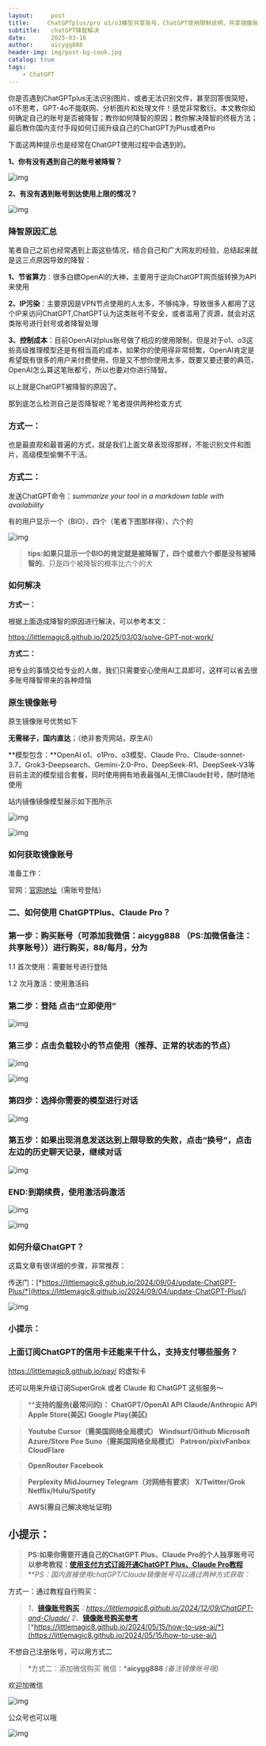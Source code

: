 ```yaml
---
layout:     post
title:     ChatGPTplus/pro o1/o3模型共享账号，ChatGPT使用限制说明，共享镜像账号解决ChatGPT降智且无限制使用附国内如何订阅ChatGPTplus/Pro
subtitle:   chatGPT降智解决
date:       2025-03-16
author:     aicygg888
header-img: img/post-bg-cook.jpg
catalog: true
tags:
    - ChatGPT
---
```


你是否遇到ChatGPTplus无法识别图片、或者无法识别文件，甚至回答很简短，o1不思考，GPT-4o不能联网、分析图片和处理文件！感觉非常敷衍。本文教你如何确定自己的账号是否被降智；教你如何降智的原因；教你解决降智的终极方法；最后教你国内支付手段如何订阅升级自己的ChatGPT为Plus或者Pro

下面这两种提示也是经常在ChatGPT使用过程中会遇到的。

**1、你有没有遇到自己的账号被降智？**

![img](https://picx.zhimg.com/80/v2-f65090a5b3ec162899336c2430a43eb9_720w.png)



**2、有没有遇到账号到达使用上限的情况？**

![img](https://picx.zhimg.com/80/v2-06e87c72693a599323531400c55890bc_720w.png)

### 降智原因汇总

笔者自己之前也经常遇到上面这些情况，结合自己和广大网友的经验，总结起来就是这三点原因导致的降智：

**1、节省算力**：很多白嫖OpenAI的大神，主要用于逆向ChatGPT网页版转换为API来使用

**2、IP污染**：主要原因是VPN节点使用的人太多，不够纯净，导致很多人都用了这个IP来访问ChatGPT,ChatGPT认为这类账号不安全，或者滥用了资源，就会对这类账号进行封号或者降智处理

**3、控制成本**：目前OpenAI对plus账号做了相应的使用限制，但是对于o1、o3这些高级推理模型还是有相当高的成本，如果你的使用得非常频繁，OpenAI肯定是希望既有很多的用户来付费使用，但是又不想你使用太多，既要又要还要的典范，OpenAI怎么算这笔账都亏，所以也要对你进行降智。

以上就是ChatGPT被降智的原因了。

那到底怎么检测自己是否降智呢？笔者提供两种检查方式

### 方式一：

也是最直观和最普遍的方式，就是我们上面文章表现得那样，不能识别文件和图片，高级模型偷懒不干活。

### 方式二：

发送ChatGPT命令：*summarize your tool in a markdown table with availability*

有的用户显示一个（BIO）、四个（笔者下图那样得）、六个的

![img](https://pic1.zhimg.com/80/v2-c08e43e9f9b4d0e4506f39282e6b5ca6_720w.png)

>  **tips:如果只显示一个BIO的肯定就是被降智了，四个或者六个都是没有被降智的**。只是四个被降智的概率比六个的大

### 如何解决

**方式一：**

根据上面造成降智的原因进行解决，可以参考本文：

https://littlemagic8.github.io/2025/03/03/solve-GPT-not-work/

**方式二：**

把专业的事情交给专业的人做，我们只需要安心使用AI工具即可，这样可以省去很多账号降智带来的各种烦恼

### 原生镜像账号

原生镜像账号优势如下

**无需梯子，国内直达**；（绝非套壳网站，原生AI）

**模型包含：**OpenAI o1、o1Pro、o3模型、Claude Pro、Claude-sonnet-3.7、Grok3-Deepsearch、Gemini-2.0-Pro、DeepSeek-R1、DeepSeek-V3等目前主流的模型组合套餐，同时使用拥有地表最强AI,无惧Claude封号，随时随地使用

站内镜像镜像模型展示如下图所示

![img](https://picx.zhimg.com/80/v2-b4fe0b67ef6ab5458f8a657a4b30c3b6_720w.png)



![img](https://pic1.zhimg.com/80/v2-e0bbc356133c04ccc10ddcfb58da6ee6_720w.png)

### 如何获取镜像账号

准备工作：

官网：[官网地址](https://chatshare.biz/)（需账号登陆）

### 二、如何使用 ChatGPTPlus、Claude Pro？

### 第一步：购买账号（可添加我微信：aicygg888 （PS:加微信备注：共享账号））进行购买，88/每月，分为

1.1 首次使用：需要账号进行登陆

1.2 次月激活：使用激活码

### 第二步：登陆 点击“立即使用”

![img](https://pica.zhimg.com/80/v2-f5b1ef3c40971f26ec7652e20bc176b1_720w.png)

### 第三步：点击负载较小的节点使用（推荐、正常的状态的节点）

![img](https://pic1.zhimg.com/80/v2-f61081023431ffd63a16b0e9d6b3b1ea_720w.png)



![img](https://pic1.zhimg.com/80/v2-c4f4f36d564e53ddfa05bc4d6dd09824_720w.png)

### 第四步：选择你需要的模型进行对话

![img](https://picx.zhimg.com/80/v2-c35419fa9a6497654f933a8fb0cc1a8a_720w.png)

### 第五步：如果出现消息发送达到上限导致的失败，点击“换号”，点击左边的历史聊天记录，继续对话

![img](https://picx.zhimg.com/80/v2-d375699d5019465458a267fa2a89d8a9_720w.png)

### END:到期续费，使用激活码激活

![img](https://pic1.zhimg.com/80/v2-98159cd7e11b6e3b37b6f817c7c03293_720w.png)



![img](https://picx.zhimg.com/80/v2-7a4d9ac76ba218f0eb2914ad27ba8b26_720w.png)

### 如何升级ChatGPT？

这篇文章有很详细的步骤，非常推荐：

传送门：[*https://littlemagic8.github.io/2024/09/04/update-ChatGPT-Plus/*](https://littlemagic8.github.io/2024/09/04/update-ChatGPT-Plus/)

![img](https://picx.zhimg.com/80/v2-1e34d95367667144df8457ad4131344e_720w.png)

### 小提示：

### 上面订阅ChatGPT的信用卡还能来干什么，支持支付哪些服务？

https://littlemagic8.github.io/pay/ 的虚拟卡

还可以用来升级订阅SuperGrok 或者 Claude 和 ChatGPT 这些服务～

> ****支持的服务(最常问的)： ChatGPT/OpenAI API Claude/Anthropic API Apple Store(美区) Google Play(美区)**

> **Youtube Cursor（需美国网络全局模式） Windsurf/Github Microsoft Azure/Store Poe Suno（需美国网络全局模式） Patreon/pixivFanbox CloudFlare**

> **OpenRouter Facebook**

> **Perplexity MidJourney Telegram（对网络有要求） X/Twitter/Grok Netflix/Hulu/Spotify**

> **AWS(需自己解决地址证明)**

## 小提示：

> **PS:如果你需要开通自己的ChatGPT Plus、Claude Pro的个人独享账号可以参考教程：**[**使用支付方式订阅开通ChatGPT Plus、Claude Pro教程**](https://littlemagic8.github.io/2024/09/04/update-ChatGPT-Plus/) ***PS：国内直接使用chatGPT/Claude镜像账号可以通过两种方式获取：*

方式一：通过教程自行购买：

> *1、*[**镜像账号购买**](https://littlemagic8.github.io/2024/12/09/ChatGPT-and-Cluade/)*：https://littlemagic8.github.io/2024/12/09/ChatGPT-and-Cluade/* *2、*[**镜像账号购买参考**](https://littlemagic8.github.io/2024/05/15/how-to-use-ai/) [*https://littlemagic8.github.io/2024/05/15/how-to-use-ai/*](https://littlemagic8.github.io/2024/05/15/how-to-use-ai/)

不想自己注册账号，可以用方式二

> *方式二：添加微信购买 微信：***aicygg888** *(备注镜像账号哦)*

欢迎加微信

![img](https://picx.zhimg.com/80/v2-46f7cfd62d1e94381388ab08b0fea3af_720w.png)

公众号也可以哦

![img](https://pic1.zhimg.com/80/v2-4e622b64238b20948a02e0c988ca5704_720w.png)
